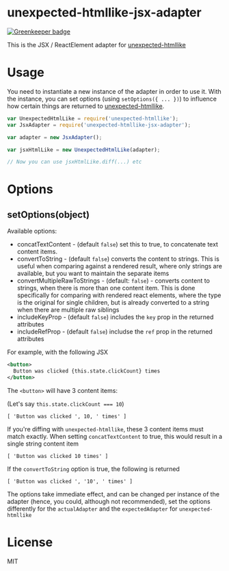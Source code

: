 # unexpected-htmllike-jsx-adapter

[![Greenkeeper badge](https://badges.greenkeeper.io/bruderstein/unexpected-htmllike-jsx-adapter.svg)](https://greenkeeper.io/)

This is the JSX / ReactElement adapter for [unexpected-htmllike](https://github.com/bruderstein/unexpected-htmllike)

# Usage

You need to instantiate a new instance of the adapter in order to use it.  With the instance, you can set
options (using `setOptions({ ... })`) to influence how certain things are returned to 
[unexpected-htmllike](https://github.com/bruderstein/unexpected-htmllike). 

```js
var UnexpectedHtmlLike = require('unexpected-htmllike');
var JsxAdapter = require('unexpected-htmllike-jsx-adapter');

var adapter = new JsxAdapter();

var jsxHtmlLike = new UnexpectedHtmlLike(adapter);

// Now you can use jsxHtmlLike.diff(...) etc

```

# Options

## setOptions(object)

Available options: 
* concatTextContent - (default `false`) set this to true, to concatenate text content items.
* convertToString - (default `false`) converts the content to strings. This is useful when comparing against a rendered
  result, where only strings are available, but you want to maintain the separate items
* convertMultipleRawToStrings - (default: `false`) - converts content to strings, when there is more than one content item.
  This is done specifically for comparing with rendered react elements, where the type is the original for single children,
  but is already converted to a string when there are multiple raw siblings
* includeKeyProp - (default `false`) includes the `key` prop in the returned attributes
* includeRefProp - (default `false`) includse the `ref` prop in the returned attributes

For example, with the following JSX
```xml
<button>
  Button was clicked {this.state.clickCount} times
</button>
```

The `<button>` will have 3 content items:

(Let's say `this.state.clickCount === 10`)

`[ 'Button was clicked ', 10, ' times' ]`

If you're diffing with `unexpected-htmllike`, these 3 content items must match exactly. When setting `concatTextContent` 
to true, this would result in a single string content item

`[ 'Button was clicked 10 times' ]`

If the `convertToString` option is true, the following is returned 

`[ 'Button was clicked ', '10', ' times' ]`

The options take immediate effect, and can be changed per instance of the adapter (hence, you could, although not recommended),
set the options differently for the `actualAdapter` and the `expectedAdapter` for `unexpected-htmllike`

# License

MIT
